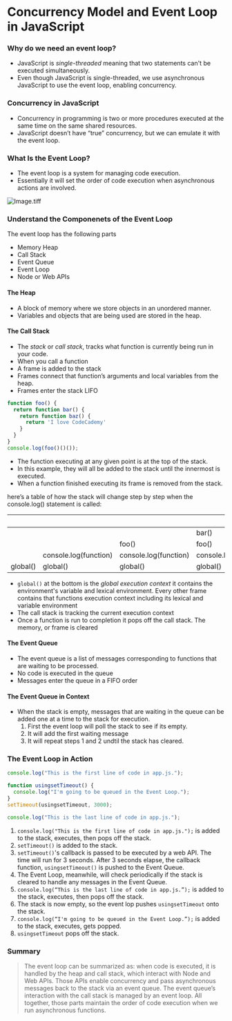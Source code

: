 # Concurrency Model and Event Loop in JavaScript

### Why do we need an event loop?

- JavaScript is *single-threaded* meaning that two statements can't be executed simultaneously.
- Even though JavaScript is single-threaded, we use asynchronous JavaScript to use the event loop, enabling concurrency.

### Concurrency in JavaScript

- Concurrency in programming is two or more procedures executed at the same time on the same shared resources.
- JavaScript doesn’t have “true” concurrency, but we can emulate it with the event loop.

### What Is the Event Loop?

- The event loop is a system for managing code execution.
- Essentially it will set the order of code execution when asynchronous actions are involved.

![Image.tiff](https://res.craft.do/user/full/b4ae036d-e2e6-fd10-7e5e-f12ec518b2e1/doc/CA578467-1DA9-4F84-BEE2-B119C3D19227/E56D0014-DC67-40A0-8A1B-902E1BB85E61_2/875FkyePgXA0zYXlMEYXBThoys59CAIb2vWpiVg4KKgz/Image.tiff)

### Understand the Componenets of the Event Loop

The event loop has the following parts

- Memory Heap
- Call Stack
- Event Queue
- Event Loop
- Node or Web APIs

#### The Heap

- A block of memory where we store objects in an unordered manner.
- Variables and objects that are being used are stored in the heap.

#### The Call Stack

- The *stack* or *call stack*, tracks what function is currently being run in your code.
- When you call a function
- A frame is added to the stack
- Frames connect that function’s arguments and local variables from the heap.
- Frames enter the stack LIFO

```javascript
function foo() {
  return function bar() {
    return function baz() {
      return 'I love CodeCademy'
    }
  }
}
console.log(foo()()());
```

- The function executing at any given point is at the top of the stack.
- In this example, they will all be added to the stack until the innermost is executed.
- When a function finished executing its frame is removed from the stack.

here’s a table of how the stack will change step by step when the console.log() statement is called:

|          |                       |                       |                       | baz()                 |
| -------- | --------------------- | --------------------- | --------------------- | --------------------- |
|          |                       |                       | bar()                 | bar()                 |
|          |                       | foo()                 | foo()                 | foo()                 |
|          | console.log(function) | console.log(function) | console.log(function) | console.log(function) |
| global() | global()              | global()              | global()              | global()              |

- `global()` at the bottom is the *global execution context* it contains the environment's variable and lexical environment. Every other frame contains that functions execution context including its lexical and variable environment
- The call stack is tracking the current execution context
- Once a function is run to completion it pops off the call stack. The memory, or frame is cleared

#### The Event Queue

- The event queue is a list of messages corresponding to functions that are waiting to be processed.
- No code is executed in the queue
- Messages enter the queue in a FIFO order

#### The Event Queue in Context

- When the stack is empty, messages that are waiting in the queue can be added one at a time to the stack for execution.
   1. First the event loop will poll the stack to see if its empty.
   2. It will add the first waiting message
   3. It will repeat steps 1 and 2 undtil the stack has cleared.

### The Event Loop in Action

```javascript
console.log("This is the first line of code in app.js.");

function usingsetTimeout() {
  console.log("I'm going to be queued in the Event Loop.");
}
setTimeout(usingsetTimeout, 3000);

console.log("This is the last line of code in app.js.");
```

1. `console.log("This is the first line of code in app.js.");` is added to the stack, executes, then pops off the stack.
2. `setTimeout()` is added to the stack.
3. `setTimeout()`'s callback is passed to be executed by a web API. The time will run for 3 seconds. After 3 seconds elapse, the callback function, `usingsetTimeout()` is pushed to the Event Queue.
4. The Event Loop, meanwhile, will check periodically if the stack is cleared to handle any messages in the Event Queue.
5. `console.log(“This is the last line of code in app.js.”);` is added to the stack, executes, then pops off the stack.
6. The stack is now empty, so the event lop pushes `usingsetTimeout` onto the stack.
7. `console.log(“I'm going to be queued in the Event Loop.”);` is added to the stack, executes, gets popped.
8. `usingsetTimeout` pops off the stack.

### Summary

> The event loop can be summarized as: when code is executed, it is handled by the heap and call stack, which interact with Node and Web APIs. Those APIs enable concurrency and pass asynchronous messages back to the stack via an event queue. The event queue’s interaction with the call stack is managed by an event loop. All together, those parts maintain the order of code execution when we run asynchronous functions.

